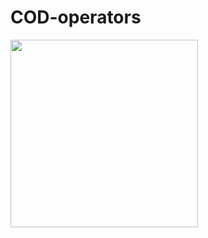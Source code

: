 # COD-operators

<img src="https://github.com/kanake10/COD-operators/assets/77957614/821a7d0a-e190-4556-a194-63ebde1c21ab" width=300/>

